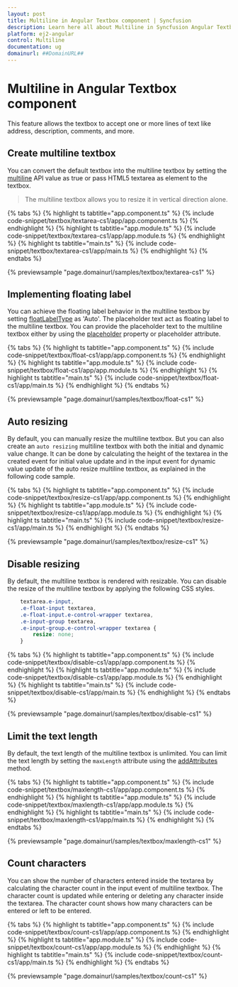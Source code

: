 ```yaml
---
layout: post
title: Multiline in Angular Textbox component | Syncfusion
description: Learn here all about Multiline in Syncfusion Angular Textbox component of Syncfusion Essential JS 2 and more.
platform: ej2-angular
control: Multiline 
documentation: ug
domainurl: ##DomainURL##
---
```


# Multiline in Angular Textbox component

This feature allows the textbox to accept one or more lines of text like address, description, comments, and more.

## Create multiline textbox

You can convert the default textbox into the multiline textbox by setting the [multiline](https://ej2.syncfusion.com/angular/documentation/api/textbox/#multiline) API value as true or pass HTML5 textarea as element to the textbox.

> The multiline textbox allows you to resize it in vertical direction alone.

{% tabs %}
{% highlight ts tabtitle="app.component.ts" %}
{% include code-snippet/textbox/textarea-cs1/app/app.component.ts %}
{% endhighlight %}
{% highlight ts tabtitle="app.module.ts" %}
{% include code-snippet/textbox/textarea-cs1/app/app.module.ts %}
{% endhighlight %}
{% highlight ts tabtitle="main.ts" %}
{% include code-snippet/textbox/textarea-cs1/app/main.ts %}
{% endhighlight %}
{% endtabs %}
  
{% previewsample "page.domainurl/samples/textbox/textarea-cs1" %}

## Implementing floating label

You can achieve the floating label behavior in the multiline textbox by setting [floatLabelType](https://ej2.syncfusion.com/angular/documentation/api/textbox/#floatlabeltype) as 'Auto'. The placeholder text act as floating label to the multiline textbox. You can provide the placeholder text to the multiline textbox either by using the [placeholder](https://ej2.syncfusion.com/angular/documentation/api/textbox/#placeholder) property or placeholder attribute.

{% tabs %}
{% highlight ts tabtitle="app.component.ts" %}
{% include code-snippet/textbox/float-cs1/app/app.component.ts %}
{% endhighlight %}
{% highlight ts tabtitle="app.module.ts" %}
{% include code-snippet/textbox/float-cs1/app/app.module.ts %}
{% endhighlight %}
{% highlight ts tabtitle="main.ts" %}
{% include code-snippet/textbox/float-cs1/app/main.ts %}
{% endhighlight %}
{% endtabs %}
  
{% previewsample "page.domainurl/samples/textbox/float-cs1" %}

## Auto resizing

By default, you can manually resize the multiline textbox. But you can also create an `auto resizing` multiline textbox with both the initial and dynamic value change. It can be done by calculating the height of the textarea in the created event for initial value update and in the input event for dynamic value update of the auto resize multiline textbox, as explained in the following code sample.

{% tabs %}
{% highlight ts tabtitle="app.component.ts" %}
{% include code-snippet/textbox/resize-cs1/app/app.component.ts %}
{% endhighlight %}
{% highlight ts tabtitle="app.module.ts" %}
{% include code-snippet/textbox/resize-cs1/app/app.module.ts %}
{% endhighlight %}
{% highlight ts tabtitle="main.ts" %}
{% include code-snippet/textbox/resize-cs1/app/main.ts %}
{% endhighlight %}
{% endtabs %}
  
{% previewsample "page.domainurl/samples/textbox/resize-cs1" %}

## Disable resizing

By default, the multiline textbox is rendered with resizable. You can disable the resize of the multiline textbox by applying the following CSS styles.

```CSS
    textarea.e-input,
    .e-float-input textarea,
    .e-float-input.e-control-wrapper textarea,
    .e-input-group textarea,
    .e-input-group.e-control-wrapper textarea {
        resize: none;
    }
```

{% tabs %}
{% highlight ts tabtitle="app.component.ts" %}
{% include code-snippet/textbox/disable-cs1/app/app.component.ts %}
{% endhighlight %}
{% highlight ts tabtitle="app.module.ts" %}
{% include code-snippet/textbox/disable-cs1/app/app.module.ts %}
{% endhighlight %}
{% highlight ts tabtitle="main.ts" %}
{% include code-snippet/textbox/disable-cs1/app/main.ts %}
{% endhighlight %}
{% endtabs %}
  
{% previewsample "page.domainurl/samples/textbox/disable-cs1" %}

## Limit the text length

By default, the text length of the multiline textbox is unlimited. You can limit the text length by setting the `maxLength` attribute using the [addAttributes](https://ej2.syncfusion.com/angular/documentation/api/textbox/#addattributes) method.

{% tabs %}
{% highlight ts tabtitle="app.component.ts" %}
{% include code-snippet/textbox/maxlength-cs1/app/app.component.ts %}
{% endhighlight %}
{% highlight ts tabtitle="app.module.ts" %}
{% include code-snippet/textbox/maxlength-cs1/app/app.module.ts %}
{% endhighlight %}
{% highlight ts tabtitle="main.ts" %}
{% include code-snippet/textbox/maxlength-cs1/app/main.ts %}
{% endhighlight %}
{% endtabs %}
  
{% previewsample "page.domainurl/samples/textbox/maxlength-cs1" %}

## Count characters

You can show the number of characters entered inside the textarea by calculating the character count in the input event of multiline textbox. The character count is updated while entering or deleting any character inside the textarea. The character count shows how many characters can be entered or left to be entered.

{% tabs %}
{% highlight ts tabtitle="app.component.ts" %}
{% include code-snippet/textbox/count-cs1/app/app.component.ts %}
{% endhighlight %}
{% highlight ts tabtitle="app.module.ts" %}
{% include code-snippet/textbox/count-cs1/app/app.module.ts %}
{% endhighlight %}
{% highlight ts tabtitle="main.ts" %}
{% include code-snippet/textbox/count-cs1/app/main.ts %}
{% endhighlight %}
{% endtabs %}
  
{% previewsample "page.domainurl/samples/textbox/count-cs1" %}